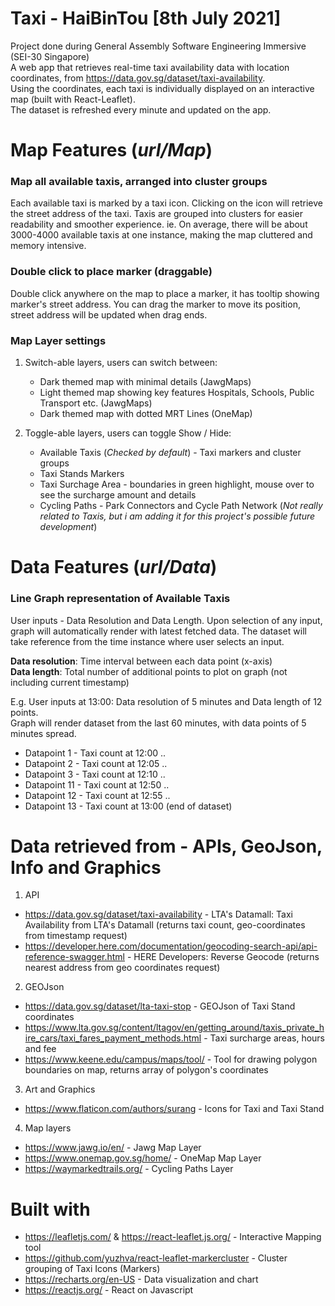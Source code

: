 # Taxi - HaiBinTou  [8th July 2021]

Project done during General Assembly Software Engineering Immersive (SEI-30 Singapore)   
A web app that retrieves real-time taxi availability data with location coordinates, from https://data.gov.sg/dataset/taxi-availability.  
Using the coordinates, each taxi is individually displayed on an interactive map (built with React-Leaflet).   
The dataset is refreshed every minute and updated on the app.

# Map Features (_url/Map_)
### Map all available taxis, arranged into cluster groups
Each available taxi is marked by a taxi icon.
Clicking on the icon will retrieve the street address of the taxi.
Taxis are grouped into clusters for easier readability and smoother experience. ie. On average, there will be about 3000-4000 available taxis at one instance, making the map cluttered and memory intensive.

### Double click to place marker (draggable)
Double click anywhere on the map to place a marker, it has tooltip showing marker's street address. 
You can drag the marker to move its position, street address will be updated when drag ends.

### Map Layer settings

1. Switch-able layers, users can switch between:
    * Dark themed map with minimal details (JawgMaps)
    * Light themed map showing key features Hospitals, Schools, Public Transport etc. (JawgMaps)
    * Dark themed map with dotted MRT Lines (OneMap)

2. Toggle-able layers, users can toggle Show / Hide:
    * Available Taxis (_Checked by default_) - Taxi markers and cluster groups
    * Taxi Stands Markers
    * Taxi Surchage Area - boundaries in green highlight, mouse over to see the surcharge amount and details
    * Cycling Paths - Park Connectors and Cycle Path Network 
    (_Not really related to Taxis, but i am adding it for this project's possible future development_)

# Data Features (_url/Data_)
### Line Graph representation of Available Taxis
User inputs - Data Resolution and Data Length. Upon selection of any input, graph will automatically render with latest fetched data. The dataset will take reference from the time instance where user selects an input.

__Data resolution__: Time interval between each data point (x-axis)  
__Data length__: Total number of additional points to plot on graph (not including current timestamp)

E.g. User inputs at 13:00: Data resolution of 5 minutes and Data length of 12 points.  
Graph will render dataset from the last 60 minutes, with data points of 5 minutes spread. 
* Datapoint 1 - Taxi count at 12:00 ..
* Datapoint 2 - Taxi count at 12:05 ..
* Datapoint 3 - Taxi count at 12:10 .. 
* Datapoint 11 - Taxi count at 12:50 .. 
* Datapoint 12 - Taxi count at 12:55 ..
* Datapoint 13 - Taxi count at 13:00 (end of dataset)

# Data retrieved from - APIs, GeoJson, Info and Graphics
1. API
* https://data.gov.sg/dataset/taxi-availability - LTA's Datamall: Taxi Availability from LTA's Datamall (returns taxi count, geo-coordinates from timestamp request)
* https://developer.here.com/documentation/geocoding-search-api/api-reference-swagger.html - HERE Developers: Reverse Geocode (returns nearest address from geo coordinates request)
2. GEOJson
* https://data.gov.sg/dataset/lta-taxi-stop - GEOJson of Taxi Stand coordinates
* https://www.lta.gov.sg/content/ltagov/en/getting_around/taxis_private_hire_cars/taxi_fares_payment_methods.html - Taxi surcharge areas, hours and fee
* https://www.keene.edu/campus/maps/tool/ - Tool for drawing polygon boundaries on map, returns array of polygon's coordinates
3. Art and Graphics
* https://www.flaticon.com/authors/surang - Icons for Taxi and Taxi Stand
4. Map layers
* https://www.jawg.io/en/ - Jawg Map Layer
* https://www.onemap.gov.sg/home/ - OneMap Map Layer
* https://waymarkedtrails.org/ - Cycling Paths Layer

# Built with
* https://leafletjs.com/ & https://react-leaflet.js.org/ - Interactive Mapping tool 
* https://github.com/yuzhva/react-leaflet-markercluster -  Cluster grouping of Taxi Icons (Markers)
* https://recharts.org/en-US - Data visualization and chart
* https://reactjs.org/ - React on Javascript
